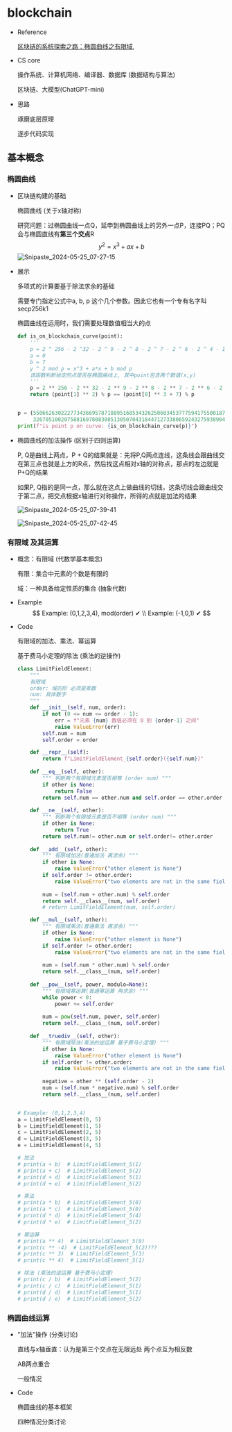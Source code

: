 # blockchain

- Reference

  [区块链的系统探索之路：椭圆曲线之有限域](https://blog.csdn.net/tyler_download/article/details/128744082?csdn_share_tail=%7B%22type%22%3A%22blog%22%2C%22rType%22%3A%22article%22%2C%22rId%22%3A%22128744082%22%2C%22source%22), 





- CS core

  操作系统、计算机网络、编译器、数据库 (数据结构与算法)

  区块链、大模型(ChatGPT-mini)
  
- 思路

  琢磨底层原理

  逐步代码实现





## 基本概念

### 椭圆曲线

- 区块链构建的基础

  椭圆曲线 (关于x轴对称)

  研究问题：过椭圆曲线一点Q，延申到椭圆曲线上的另外一点P，连接PQ；PQ会与椭圆直线有**第三个交点**R
  $$
  y^2=x^3+ax+b
  $$
  ![Snipaste_2024-05-25_07-27-15](res/Snipaste_2024-05-25_07-27-15.png)

- 展示

  多项式的计算要基于除法求余的基础

  需要专门指定公式中a, b, p 这个几个参数。因此它也有一个专有名字叫secp256k1

  椭圆曲线在运用时，我们需要处理数值相当大的点

  ```python
  def is_on_blockchain_curve(point):
      '''
      p = 2 ^ 256 - 2 ^32 - 2 ^ 9 - 2 ^ 8 - 2 ^ 7 - 2 ^ 6 - 2 ^ 4 - 1
      a = 0
      b = 7
      y ^ 2 mod p = x^3 + a*x + b mod p
      该函数判断给定的点是否在椭圆曲线上, 其中point包含两个数值(x,y)
      '''
      p = 2 ** 256 - 2 ** 32 - 2 ** 9 - 2 ** 8 - 2 ** 7 - 2 ** 6 - 2 ** 4 - 1
      return (point[1] ** 2) % p == (point[0] ** 3 + 7) % p
  
  
  p = (55066263022277343669578718895168534326250603453777594175500187360389116729240,
       32670510020758816978083085130507043184471273380659243275938904335757337482424)
  print(f"is point p on curve: {is_on_blockchain_curve(p)}")
  
  
  ```

- 椭圆曲线的加法操作 (区别于四则运算)

  P, Q是曲线上两点，P + Q的结果就是：先将P,Q两点连线，这条线会跟曲线交在第三点也就是上方的R点，然后找这点相对x轴的对称点，那点的左边就是P+Q的结果

  如果P, Q指的是同一点，那么就在这点上做曲线的切线，这条切线会跟曲线交于第二点，把交点根据x轴进行对称操作，所得的点就是加法的结果

  ![Snipaste_2024-05-25_07-39-41](res/Snipaste_2024-05-25_07-39-41.png)

  ![Snipaste_2024-05-25_07-42-45](res/Snipaste_2024-05-25_07-42-45.png)





### 有限域 及其运算

- 概念：有限域 (代数学基本概念)

  有限：集合中元素的个数是有限的

  域：一种具备给定性质的集合 (抽象代数)
  
- Example
  $$
  Example: (0,1,2,3,4), mod(order) ✔
  \\
  Example: (-1,0,1) ✔
  $$

- Code

  有限域的加法、乘法、幂运算

  基于费马小定理的除法 (乘法的逆操作)

  ```python
  class LimitFieldElement:
      """
      有限域
      order: 域的阶 必须是素数
      num: 具体数字
      """
      def __init__(self, num, order):
          if not (0 <= num <= order - 1): 
              err = f"元素 {num} 数值必须在 0 到 {order-1} 之间"
              raise ValueError(err)
          self.num = num
          self.order = order
  
      def __repr__(self):
          return f"LimitFieldElement_{self.order}({self.num})"
      
      def __eq__(self, other):
          """ 判断两个有限域元素是否相等 (order num) """
          if other is None:
              return False
          return self.num == other.num and self.order == other.order
      
      def __ne__(self, other):
          """ 判断两个有限域元素是否不相等 (order num) """
          if other is None:
              return True
          return self.num!= other.num or self.order!= other.order
      
      def __add__(self, other):
          """ 有限域加法(普通加法 再求余) """
          if other is None:
              raise ValueError("other element is None")
          if self.order != other.order:
              raise ValueError("two elements are not in the same field")
          
          num = (self.num + other.num) % self.order
          return self.__class__(num, self.order)
          # return LimitFieldElement(num, self.order)
  
      def __mul__(self, other):
          """ 有限域乘法(普通乘法 再求余) """
          if other is None:
              raise ValueError("other element is None")
          if self.order != other.order:
              raise ValueError("two elements are not in the same field")
          
          num = (self.num * other.num) % self.order
          return self.__class__(num, self.order)
      
      def __pow__(self, power, modulo=None):
          """ 有限域幂运算(普通幂运算 再求余) """
          while power < 0:
              power += self.order  
          
          num = pow(self.num, power, self.order)
          return self.__class__(num, self.order)
      
      def __truediv__(self, other):
          """ 有限域除法(乘法的逆运算 基于费马小定理) """
          if other is None:
              raise ValueError("other element is None")
          if self.order != other.order:
              raise ValueError("two elements are not in the same field")
          
          negative = other ** (self.order - 2)
          num = (self.num * negative.num) % self.order
          return self.__class__(num, self.order)
  
  
  # Example: (0,1,2,3,4)
  a = LimitFieldElement(0, 5)
  b = LimitFieldElement(1, 5)
  c = LimitFieldElement(2, 5)
  d = LimitFieldElement(3, 5)
  e = LimitFieldElement(4, 5)
  
  # 加法
  # print(a + b)  # LimitFieldElement_5(1)
  # print(a + c)  # LimitFieldElement_5(2)
  # print(d + d)  # LimitFieldElement_5(1)
  # print(d + e)  # LimitFieldElement_5(2)
  
  # 乘法
  # print(a * b)  # LimitFieldElement_5(0)
  # print(a * c)  # LimitFieldElement_5(0)
  # print(d * d)  # LimitFieldElement_5(4)
  # print(d * e)  # LimitFieldElement_5(2)
  
  # 幂运算
  # print(a ** 4)  # LimitFieldElement_5(0)
  # print(c ** -4)  # LimitFieldElement_5(2)???
  # print(c ** 3)  # LimitFieldElement_5(3)
  # print(c ** 4)  # LimitFieldElement_5(1)
  
  # 除法 (乘法的逆运算 基于费马小定理)
  # print(c / b)  # LimitFieldElement_5(2)
  # print(c / c)  # LimitFieldElement_5(1)
  # print(d / d)  # LimitFieldElement_5(1)
  # print(d / e)  # LimitFieldElement_5(2)
  
  ```

  



### 椭圆曲线运算

- "加法"操作 (分类讨论)

  直线与x轴垂直：认为是第三个交点在无限远处 两个点互为相反数

  AB两点重合

  一般情况

- Code

  椭圆曲线的基本框架

  四种情况分类讨论

  ```
  
  ```

  















































